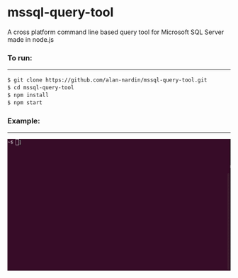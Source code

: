 # mssql-query-tool

A cross platform command line based query tool for Microsoft SQL Server made in node.js

### To run:
---
```sh
$ git clone https://github.com/alan-nardin/mssql-query-tool.git
$ cd mssql-query-tool
$ npm install
$ npm start
```

### Example:
---
![Usage example](example.gif)